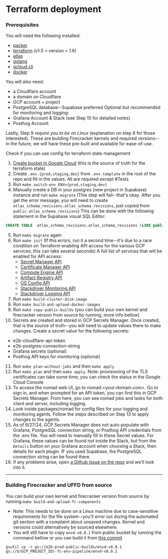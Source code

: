 # Terraform deployment

### Prerequisites

You will need the following installed:

- [packer](https://developer.hashicorp.com/packer/tutorials/docker-get-started/get-started-install-cli)
- [terraform](https://developer.hashicorp.com/terraform/tutorials/aws-get-started/install-cli) (v1.5 > version < 1.6)
- [atlas](https://atlasgo.io/docs#installation)
- [golang](https://go.dev/doc/install)
- [gcloud cli](https://cloud.google.com/sdk/docs/install)
- [docker](https://docs.docker.com/engine/install/)

You will also need:

- a Cloudflare account
- a domain on Cloudflare
- GCP account + project
- PostgreSQL database--Supabase preferred
  Optional but recommended for monitoring and logging:
- Grafana Account & Stack (see Step 15 for detailed notes)
- Posthog Account

Lastly, Step 9 _require you to be on Linux_ (explanation on step 8 for those interested). These are building Firecracker kernels and required versions--in the future, we will have these pre-built and available for ease-of-use.

Check if you can use config for terraform state management

1. [Create bucket in Google Cloud](https://cloud.google.com/storage/docs/creating-buckets) (this is the source of truth for the terraform state)
2. Create `.env.{prod,staging,dev}` from `.env.template` in the root of the repo and fill in the values. All are required except #Tests
3. Run `make switch-env ENV={prod,staging,dev}`
4. Manually create a DB in your postgres (new project in Supabase) instance and run `make migrate` (This step will fail--that's okay. After you get the error message, you will need to create `atlas_schema_revisions.atlas_schema_revisions`, just copied from `public.atlas_schema_revisions`) This can be done with the following statement in the Supabase visual SQL Editor:

```sql
CREATE TABLE  atlas_schema_revisions.atlas_schema_revisions (LIKE public.atlas_schema_revisions INCLUDING ALL);
```

5. Run `make migrate` again
6. Run `make init` (If this errors, run it a second time--it's due to a race condition on Terraform enabling API access for the various GCP services; this can take several seconds) A full list of services that will be enabled for API access:
   - [Secret Manager API](https://console.cloud.google.com/apis/library/secretmanager.googleapis.com)
   - [Certificate Manager API](https://console.cloud.google.com/apis/library/certificatemanager.googleapis.com)
   - [Compute Engine API](https://console.cloud.google.com/apis/library/compute.googleapis.com)
   - [Artifact Registry API](https://console.cloud.google.com/apis/library/artifactregistry.googleapis.com)
   - [OS Config API](https://console.cloud.google.com/apis/library/osconfig.googleapis.com)
   - [Stackdriver Monitoring API](https://console.cloud.google.com/apis/library/monitoring.googleapis.com)
   - [Stackdriver Logging API](https://console.cloud.google.com/apis/library/logging.googleapis.com)
7. Run `make build-cluster-disk-image`
8. Run `make build-and-upload-docker-images`
9. Run `make copy-public-builds` (you can build your own kernel and firecracker version from source by running, more info bellow)
10. Secrets are created and stored in GCP Secrets Manager. Once created, that is the source of truth--you will need to update values there to make changes. Create a secret value for the following secrets:

- e2b-cloudflare-api-token
- e2b-postgres-connection-string
- Grafana secrets (optional)
- Posthog API keys for monitoring (optional)

11. Run `make plan-without-jobs` and then `make apply`
12. Run `make plan` and then `make apply`. Note: provisioning of the TLS certificates can take some time; you can check the status in the Google Cloud Console
13. To access the nomad web UI, go to nomad.<your-domain.com>. Go to sign in, and when prompted for an API token, you can find this in GCP Secrets Manager. From here, you can see nomad jobs and tasks for both client and server, including logging.
14. Look inside packages/nomad for config files for your logging and monitoring agents. Follow the steps described on Step 13 to apply changes to the agents.
15. As of 9/27/24, GCP Secrets Manager does not auto-populate with Grafana, PostgreSQL connection string, or Posthog API credentials from the .env file. You will need to manually fill in these Secret values. For Grafana, these values can be found not inside the Stack, but from the `Details` button on your Grafana account when choosing a Stack, then details for each plugin. IF you used Supabase, the PostgreSQL connection string can be found there.
16. If any problems arise, open [a Github Issue on the repo](https://github.com/e2b-dev/infra/issues) and we'll look into it.

---

### Building Firecracker and UFFD from source

You can build your own kernel and firecracker version from source by running `make build-and-upload-fc-components`

- Note: This needs to be done on a Linux machine due to case-sensitive requirements for the file system--you'll error out during the automated git section with a complaint about unsaved changes. Kernel and versions could alternatively be sourced elsewhere.
- You will still have to copy `envd-v0.0.1` from public bucket by running the command bellow or you can build it from [this commit](https://github.com/e2b-dev/infra/tree/703da3b2b8ef4af450f9874228e7406bdfc75d4a)

```
gsutil cp -r gs://e2b-prod-public-builds/envd-v0.0.1 gs://$(GCP_PROJECT_ID)-fc-env-pipeline/envd-v0.0.1
```
